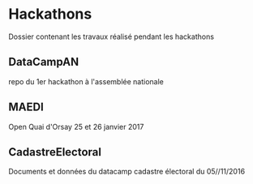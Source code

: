 
# Hackathons
Dossier contenant les travaux réalisé pendant les hackathons

## DataCampAN
repo du 1er hackathon à l'assemblée nationale 

## MAEDI
Open Quai d'Orsay 25 et 26 janvier 2017

## CadastreElectoral
Documents et données du datacamp cadastre électoral du 05//11/2016

